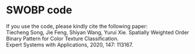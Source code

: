 # SWOBP code
If you use the code, please kindly cite the following paper:  
Tiecheng Song, Jie Feng, Shiyan Wang, Yurui Xie. 
Spatially Weighted Order Binary Pattern for Color Texture Classification.   
Expert Systems with Applications, 2020, 147: 113167. 
